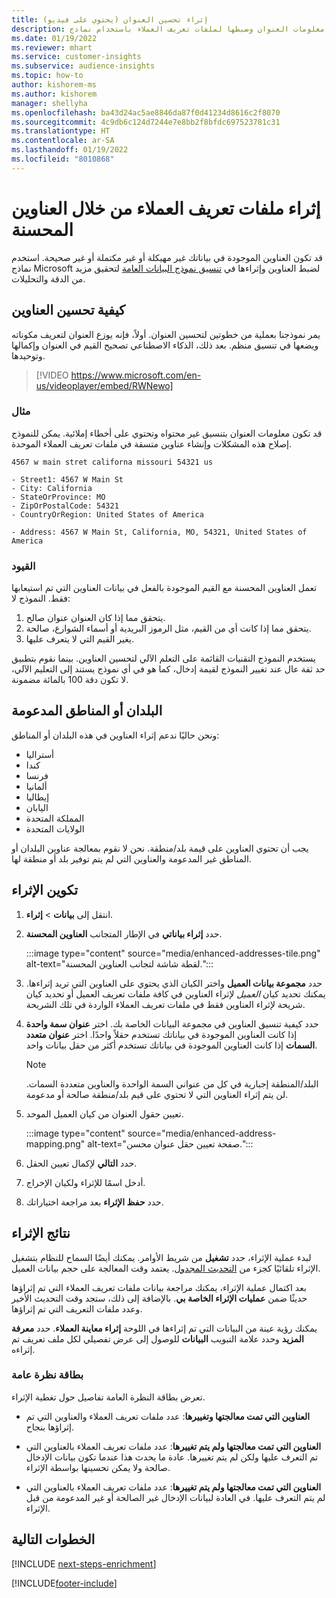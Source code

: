 ```yaml
---
title: إثراء تحسين العنوان (يحتوي على فيديو)
description: إثراء معلومات العنوان وضبطها لملفات تعريف العملاء باستخدام نماذج Microsoft.
ms.date: 01/19/2022
ms.reviewer: mhart
ms.service: customer-insights
ms.subservice: audience-insights
ms.topic: how-to
author: kishorem-ms
ms.author: kishorem
manager: shellyha
ms.openlocfilehash: ba43d24ac5ae8846da87f0d41234d8616c2f8070
ms.sourcegitcommit: 4c9db6c124d7244e7e8bb2f8bfdc697523781c31
ms.translationtype: HT
ms.contentlocale: ar-SA
ms.lasthandoff: 01/19/2022
ms.locfileid: "8010868"
---
```

# <a name="enrichment-of-customer-profiles-with-enhanced-addresses"></a>إثراء ملفات تعريف العملاء من خلال العناوين المحسنة

قد تكون العناوين الموجودة في بياناتك غير مهيكلة أو غير مكتملة أو غير صحيحة. استخدم نماذج Microsoft لضبط العناوين وإثراءها في [تنسيق نموذج البيانات العامة](/common-data-model/schema/core/applicationcommon/address) لتحقيق مزيد من الدقة والتحليلات.

## <a name="how-we-enhance-addresses"></a>كيفية تحسين العناوين

يمر نموذجنا بعملية من خطوتين لتحسين العنوان. أولاً، فإنه يوزع العنوان لتعريف مكوناته ويضعها في تنسيق منظم. بعد ذلك، الذكاء الاصطناعي تصحيح القيم في العنوان وإكمالها وتوحيدها.

> [!VIDEO https://www.microsoft.com/en-us/videoplayer/embed/RWNewo]

### <a name="example"></a>مثال

قد تكون معلومات العنوان بتنسيق غير محتواه وتحتوي على أخطاء إملائية. يمكن للنموذج إصلاح هذه المشكلات وإنشاء عناوين متسقة في ملفات تعريف العملاء الموحدة.

```Input
4567 w main stret californa missouri 54321 us
```

```Output
- Street1: 4567 W Main St
- City: California
- StateOrProvince: MO
- ZipOrPostalCode: 54321
- CountryOrRegion: United States of America

- Address: 4567 W Main St, California, MO, 54321, United States of America
```

### <a name="limitations"></a>القيود

تعمل العناوين المحسنة مع القيم الموجودة بالفعل في بيانات العناوين التي تم استيعابها فقط. النموذج لا: 

1. يتحقق مما إذا كان العنوان عنوان صالح.
2. يتحقق مما إذا كانت أي من القيم، مثل الرموز البريدية أو أسماء الشوارع، صالحة.
3. يغير القيم التي لا يتعرف عليها.

يستخدم النموذج التقنيات القائمة على التعلم الآلي لتحسين العناوين. بينما نقوم بتطبيق حد ثقة عال عند تغيير النموذج لقيمة إدخال، كما هو في أي نموذج يستند إلى التعليم الآلي، لا تكون دقة 100 بالمائة مضمونة.

## <a name="supported-countries-or-regions"></a>البلدان أو المناطق المدعومة

ونحن حاليًا ندعم إثراء العناوين في هذه البلدان أو المناطق: 

- أستراليا
- كندا
- فرنسا
- ألمانيا
- إيطاليا
- اليابان
- المملكة المتحدة
- الولايات المتحدة

يجب أن تحتوي العناوين على قيمة بلد/منطقة. نحن لا نقوم بمعالجة عناوين البلدان أو المناطق غير المدعومة والعناوين التي لم يتم توفير بلد أو منطقة لها.

## <a name="configure-the-enrichment"></a>تكوين الإثراء

1. انتقل إلى **بيانات** > **إثراء**.

1. حدد **إثراء بياناتي** في الإطار المتجانب **العناوين المحسنة**.

   :::image type="content" source="media/enhanced-addresses-tile.png" alt-text="لقطة شاشة لتجانب العناوين المحسنة.":::

1. حدد **مجموعة بيانات العميل** واختر الكيان الذي يحتوي على العناوين التي تريد إثراءها. يمكنك تحديد كيان *العميل* لإثراء العناوين في كافة ملفات تعريف العميل أو تحديد كيان شريحة لإثراء العناوين فقط في ملفات تعريف العملاء الواردة في تلك الشريحة.

1. حدد كيفية تنسيق العناوين في مجموعة البيانات الخاصة بك. اختر **عنوان سمة واحدة** إذا كانت العناوين الموجودة في بياناتك تستخدم حقلاً واحدًا. اختر **عنوان متعدد السمات** إذا كانت العناوين الموجودة في بياناتك تستخدم أكثر من حقل بيانات واحد.

   > [!NOTE]
   > البلد/المنطقة إجبارية في كل من عنواني السمة الواحدة والعناوين متعددة السمات. لن يتم إثراء العناوين التي لا تحتوي على قيم بلد/منطقة صالحة أو مدعومة.

1.  تعيين حقول العنوان من كيان العميل الموحد.

    :::image type="content" source="media/enhanced-address-mapping.png" alt-text="صفحة تعيين حقل عنوان محسن.":::

1. حدد **التالي** لإكمال تعيين الحقل.

1. أدخل اسمًا للإثراء ولكيان الإخراج.

1. حدد **حفظ الإثراء** بعد مراجعة اختياراتك.

## <a name="enrichment-results"></a>نتائج الإثراء

لبدء عملية الإثراء، حدد **تشغيل** من شريط الأوامر. يمكنك أيضًا السماح للنظام بتشغيل الإثراء تلقائيًا كجزء من [التحديث المجدول](system.md#schedule-tab). يعتمد وقت المعالجة على حجم بيانات العميل.

بعد اكتمال عملية الإثراء، يمكنك مراجعة بيانات ملفات تعريف العملاء التي تم إثراؤها حديثًا ضمن **عمليات الإثراء الخاصة بي**. بالإضافة إلى ذلك، ستجد وقت التحديث الأخير وعدد ملفات التعريف التي تم إثراؤها.

يمكنك رؤية عينة من البيانات التي تم إثراءها في اللوحة **إثراء معاينة العملاء**. حدد **معرفة المزيد** وحدد علامة التبويب **البيانات** للوصول إلى عرض تفصيلي لكل ملف تعريف تم إثراءه.

### <a name="overview-card"></a>بطاقة نظرة عامة

تعرض بطاقة النظرة العامة تفاصيل حول تغطية الإثراء. 

* **العناوين التي تمت معالجتها وتغييرها**: عدد ملفات تعريف العملاء والعناوين التي تم إثراؤها بنجاح.

* **العناوين التي تمت معالجتها ولم يتم تغييرها**: عدد ملفات تعريف العملاء بالعناوين التي تم التعرف عليها ولكن لم يتم تغييرها. عادة ما يحدث هذا عندما تكون بيانات الإدخال صالحة ولا يمكن تحسينها بواسطة الإثراء.

* **العناوين التي تمت معالجتها ولم يتم تغييرها**: عدد ملفات تعريف العملاء بالعناوين التي لم يتم التعرف عليها. في العادة لبيانات الإدخال غير الصالحة أو غير المدعومة من قبل الإثراء.

## <a name="next-steps"></a>الخطوات التالية

[!INCLUDE [next-steps-enrichment](../includes/next-steps-enrichment.md)]

[!INCLUDE[footer-include](../includes/footer-banner.md)]
